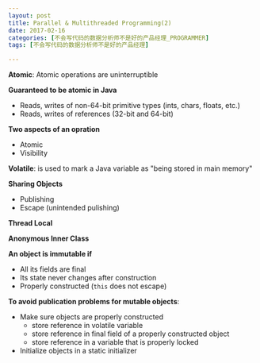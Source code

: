 ```yaml
---
layout: post
title: Parallel & Multithreaded Programming(2)
date: 2017-02-16
categories: [不会写代码的数据分析师不是好的产品经理_PROGRAMMER]
tags: [不会写代码的数据分析师不是好的产品经理]

---
```


__Atomic__: Atomic operations are uninterruptible

__Guaranteed to be atomic in Java__ 

* Reads, writes of non-64-bit primitive types (ints, chars, floats, etc.)
* Reads, writes of references (32-bit and 64-bit)

__Two aspects of an opration__

* Atomic
* Visibility

__Volatile__: is used to mark a Java variable as "being stored in main memory"

__Sharing Objects__

* Publishing
* Escape (unintended pulishing)

__Thread Local__

__Anonymous Inner Class__

__An object is immutable if__

* All its fields are final
* Its state never changes after construction
* Properly constructed (```this``` does not escape)

__To avoid publication problems for mutable objects__:

* Make sure objects are properly constructed
	* store reference in volatile variable
	* store reference in final field of a properly constructed object
	* store reference in a variable that is properly locked
* Initialize objects in a static initializer




